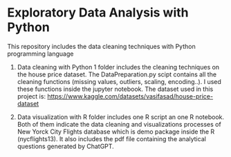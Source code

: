 # Exploratory Data Analysis with Python
This repository includes the data cleaning techniques with Python programming language

1. Data cleaning with Python 1 folder includes the cleaning techniques on the house price dataset. The DataPreparation.py scipt contains all the cleaning functions (missing values, outliers, scaling, encoding..). I used these functions inside the jupyter notebook. The dataset used in this project is: https://www.kaggle.com/datasets/vasifasad/house-price-dataset

2. Data visualization with R folder includes one R script an one R notebook. Both of them indicate the data cleaning and visualizations processes of New Yorck City Flights database which is demo package inside the R (nycflights13). It also includes the pdf file containing the analytical questions generated by ChatGPT. 
